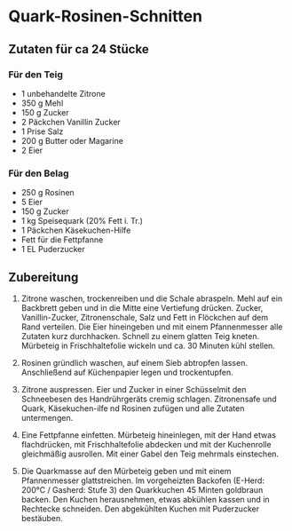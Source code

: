 Quark-Rosinen-Schnitten
=======================

Zutaten für ca 24 Stücke
-------
### Für den Teig ###
* 1 unbehandelte Zitrone
* 350 g Mehl
* 150 g Zucker
* 2 Päckchen Vanillin Zucker
* 1 Prise Salz
* 200 g Butter oder Magarine
* 2 Eier

### Für den Belag ###
* 250 g Rosinen
* 5 Eier
* 150 g Zucker
* 1 kg Speisequark (20% Fett i. Tr.)
* 1 Päckchen Käsekuchen-Hilfe
* Fett für die Fettpfanne
* 1 EL Puderzucker

Zubereitung
-----------
1. Zitrone waschen, trockenreiben und die Schale abraspeln. Mehl auf ein Backbrett geben und in die Mitte eine Vertiefung drücken. Zucker, Vanillin-Zucker, Zitronenschale, Salz und Fett in Flöckchen auf dem Rand verteilen. Die Eier hineingeben und mit einem Pfannenmesser alle Zutaten kurz durchhacken.  Schnell zu einem glatten Teig kneten. Mürbeteig in Frischhaltefolie wickeln und ca. 30 Minuten kühl stellen. 

2. Rosinen gründlich waschen, auf einem Sieb abtropfen lassen. Anschließend auf Küchenpapier legen und trockentupfen.

3. Zitrone auspressen. Eier und Zucker in einer Schüsselmit den Schneebesen des Handrührgeräts cremig schlagen. Zitronensafe und Quark, Käsekuchen-ilfe nd Rosinen zufügen und alle Zutaten untermengen. 

4. Eine Fettpfanne einfetten. Mürbeteig hineinlegen, mit der Hand etwas flachdrücken, mit Frischhaltefolie abdecken und mit der Kuchenrolle gleichmäßig ausrollen. Mit einer Gabel den Teig mehrmals einstechen.

5. Die Quarkmasse auf den Mürbeteig geben und mit einem Pfannenmesser glattstreichen. Im vorgeheizten Backofen (E-Herd: 200°C / Gasherd: Stufe 3) den Quarkkuchen 45 Minten goldbraun backen. Den Kuchen herausnehmen, etwas abkühlen kassen und in Rechtecke schneiden. Den abgekühlten Kuchen mit Puderzucker bestäuben. 